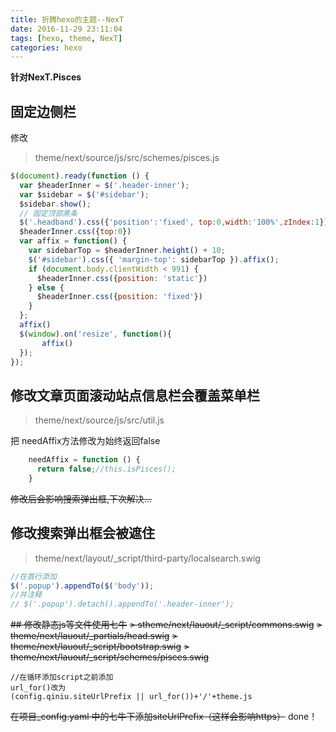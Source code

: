 ```yaml
---
title: 折腾hexo的主题--NexT
date: 2016-11-29 23:11:04
tags: [hexo, theme, NexT]
categories: hexo
---
```

**针对NexT.Pisces**
 ## 固定边侧栏
 修改
 >theme/next/source/js/src/schemes/pisces.js

 ```javascript
 $(document).ready(function () {
   var $headerInner = $('.header-inner');
   var $sidebar = $('#sidebar');
   $sidebar.show();
   // 固定顶部黑条
   $('.headband').css({'position':'fixed', top:0,width:'100%',zIndex:1});
   $headerInner.css({top:0})
   var affix = function() {
     var sidebarTop = $headerInner.height() + 10;
     $('#sidebar').css({ 'margin-top': sidebarTop }).affix();
     if (document.body.clientWidth < 991) {
       $headerInner.css({position: 'static'})
     } else {
       $headerInner.css({position: 'fixed'})
     }
   };
   affix()
   $(window).on('resize', function(){
        affix()
   });
 });
 ```
## 修改文章页面滚动站点信息栏会覆盖菜单栏
>theme/next/source/js/src/util.js

把 needAffix方法修改为始终返回false
```javascript
    needAffix = function () {
      return false;//this.isPisces();
    }
```

~~修改后会影响搜索弹出框,下次解决...~~
## 修改搜索弹出框会被遮住
>theme/next/layout/_script/third-party/localsearch.swig

```javascript
//在首行添加
$('.popup').appendTo($('body'));
//并注释
// $('.popup').detach().appendTo('.header-inner');
```
~~## 修改静态js等文件使用七牛~~
~~> stheme/next/lauout/_script/commons.swig~~
~~> theme/next/lauout/_partials/head.swig~~
~~> theme/next/lauout/_script/bootstrap.swig~~
~~> theme/next/lauout/_script/schemes/pisces.swig~~

```ejs
//在循环添加script之前添加
url_for()改为
(config.qiniu.siteUrlPrefix || url_for())+'/'+theme.js
```
 ~~在项目_config.yaml 中的七牛下添加siteUrlPrefix（这样会影响https）~~
done！
